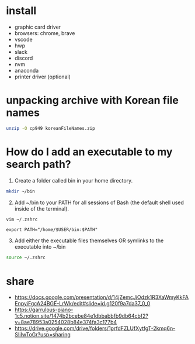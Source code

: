 # install
- graphic card driver
- browsers: chrome, brave
- vscode
- hwp
- slack
- discord
- nvm
- anaconda
- printer driver (optional)

# unpacking archive with Korean file names

```bash
unzip -O cp949 koreanFileNames.zip
```

# How do I add an executable to my search path?

1. Create a folder called bin in your home directory.

```bash
mkdir ~/bin
```

2. Add ~/bin to your PATH for all sessions of Bash (the default shell used inside of the terminal).

```bash
vim ~/.zshrc
```

```
export PATH="/home/$USER/bin:$PATH"
```

3. Add either the executable files themselves OR symlinks to the executable into ~/bin

```bash
source ~/.zshrc
```

# share
- https://docs.google.com/presentation/d/14jZemcJiOdzk1R3XaWmyKkFAEnpyiFgcA24BGE-LrWk/edit#slide=id.g120f9a7da37_0_0
- https://garrulous-piano-1c5.notion.site/1474b2bcebe84e1dbbabbfb9db64cbf2?v=8ae78953a0254028b84e374fa3c177b4
- https://drive.google.com/drive/folders/1prfdFZLUfXytfgT-2kmq6n-SIiIwToGr?usp=sharing

